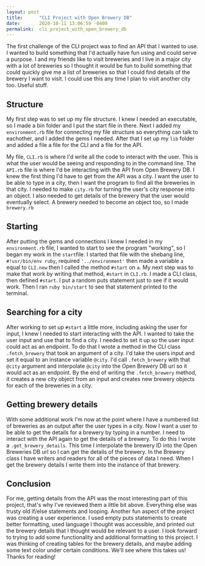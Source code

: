 ```yaml
---
layout: post
title:      "CLI Project with Open Brewery DB"
date:       2020-10-11 13:06:59 -0400
permalink:  cli_project_with_open_brewery_db
---
```



The first challenge of the CLI project was to find an API that I wanted to use. I wanted to build something that I'd actually have fun using and could serve a purpose. I and my friends like to visit breweries and I live in a major city with a lot of breweries so I thought it would be fun to build something that could quickly give me a list of breweries so that I could find details of the brewery I want to visit. I could use this any time I plan to visit another city too. Useful stuff. 

## Structure

My first step was to set up my file structure. I knew I needed an executable, so I made a bin folder and I put the start file in there. Next I added my `environment.rb` file for connecting my file structure so everything can talk to eachother, and I added the gems I needed. After that I set up my `lib` folder and added a file a file for the CLI and a file for the API.

My file, `CLI.rb` is where I'd write all the code to interact with the user. This is what the user would be seeing and responding to in the command line. The `API.rb` file is where I'd be interacting with the API from Open Brewery DB. I knew the first thing I'd have to get from the API was a city. I want the user to be able to type in a city, then I want the program to find all the breweries in that city. I needed to make `city.rb` for turning the user's city response into an object. I also needed to get details of the brewery that the user would eventually select. A brewery needed to become an object too, so I made `brewery.rb`

## Starting

After putting the gems and connections I knew I needed in my `environment.rb` file, I wanted to start to see the program "working", so I began my work in the `start`file. I started that file with the shebang line, `#!usr/bin/env ruby`, required  `'../environment'` then made a variable `a` equal to `CLI.new` then I called the method `#start` on `a`. My next step was to make that work by writing that method, `#start` in `CLI.rb`. I made a CLI class, then defined `#start`. I put a random puts statement just to see if it would work. Then I ran `ruby bin/start` to see that statement printed to the terminal. 

## Searching for a city
After working to set up `#start` a little more, including asking the user for input, I knew I needed to start interacting with the API. I wanted to take the user input and use that to find a city. I needed to set it up so the user input could act as an endpoint. To do that I wrote a method in the CLI class `.fetch_brewery` that took an argument of a city. I'd take the users input and set it equal to an instance variable `@city`. I'd call `.fetch_brewery` with that `@city` argument and interpolate `@city` into the Open Brewery DB url so it would act as an endpoint. By the end of writing the `.fetch_brewery` method, it creates a new city object from an input and creates new brewery objects for each of the breweries in a city. 

## Getting brewery details
With some additional work I'm now at the point where I have a numbered list of breweries as an output after the user types in a city. Now I want a user to be able to get the details for a brewery by typing in a number. I need to interact with the API again to get the details of a brewery. To do this I wrote a `.get_brewery_details`. This time I interpolate the brewery ID into the Open Breweries DB url so I can get the details of the brewery. In the Brewery class I have writers and readers for all of the pieces of data I need. When I get the brewery details I write them into the instance of that brewery. 

## Conclusion
For me, getting details from the API was the most interesting part of this project, that's why I've reviewed them a little bit above. Everything else was trusty old if/else statements and looping. Another fun aspect of the project was creating a user experience. I used empty puts statements to create better formatting, used language I thought was accessible, and printed out the brewery details that I thought would be relevant to a user. I look forward to trying to add some functionality and additional formatting to this project. I was thinking of creating tables for the brewery details, and maybe adding some text color under certain conditions. We'll see where this takes us! Thanks for reading! 
